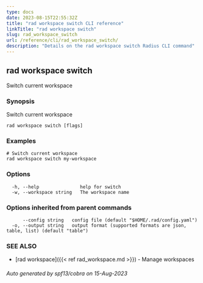 ```yaml
---
type: docs
date: 2023-08-15T22:55:32Z
title: "rad workspace switch CLI reference"
linkTitle: "rad workspace switch"
slug: rad_workspace_switch
url: /reference/cli/rad_workspace_switch/
description: "Details on the rad workspace switch Radius CLI command"
---
```

## rad workspace switch

Switch current workspace

### Synopsis

Switch current workspace

```
rad workspace switch [flags]
```

### Examples

```
# Switch current workspace
rad workspace switch my-workspace
```

### Options

```
  -h, --help               help for switch
  -w, --workspace string   The workspace name
```

### Options inherited from parent commands

```
      --config string   config file (default "$HOME/.rad/config.yaml")
  -o, --output string   output format (supported formats are json, table, list) (default "table")
```

### SEE ALSO

* [rad workspace]({{< ref rad_workspace.md >}})	 - Manage workspaces

###### Auto generated by spf13/cobra on 15-Aug-2023
